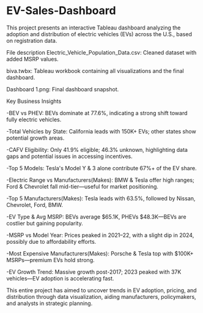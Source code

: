 # EV-Sales-Dashboard

This project presents an interactive Tableau dashboard analyzing the adoption and distribution of electric vehicles (EVs) across the U.S., based on registration data.

File description
Electric_Vehicle_Population_Data.csv: Cleaned dataset with added MSRP values.

biva.twbx: Tableau workbook containing all visualizations and the final dashboard.

Dashboard 1.png: Final dashboard snapshot.

Key Business Insights

-BEV vs PHEV:
BEVs dominate at 77.6%, indicating a strong shift toward fully electric vehicles.

-Total Vehicles by State:
California leads with 150K+ EVs; other states show potential growth areas.

-CAFV Eligibility:
Only 41.9% eligible; 46.3% unknown, highlighting data gaps and potential issues in accessing incentives.

-Top 5 Models:
Tesla's Model Y & 3 alone contribute 67%+ of the EV share.

-Electric Range vs Manufacturers(Makes):
BMW & Tesla offer high ranges; Ford & Chevrolet fall mid-tier—useful for market positioning.

-Top 5 Manufacturers(Makes):
Tesla leads with 63.5%, followed by Nissan, Chevrolet, Ford, BMW.

-EV Type & Avg MSRP:
BEVs average $65.1K, PHEVs $48.3K—BEVs are costlier but gaining popularity.

-MSRP vs Model Year:
Prices peaked in 2021–22, with a slight dip in 2024, possibly due to affordability efforts.

-Most Expensive Manufacturers(Makes):
Porsche & Tesla top with $100K+ MSRPs—premium EVs hold strong.

-EV Growth Trend:
Massive growth post-2017; 2023 peaked with 37K vehicles—EV adoption is accelerating fast.



This entire project has aimed to uncover trends in EV adoption, pricing, and distribution through data visualization, aiding manufacturers, policymakers, and analysts in strategic planning.
